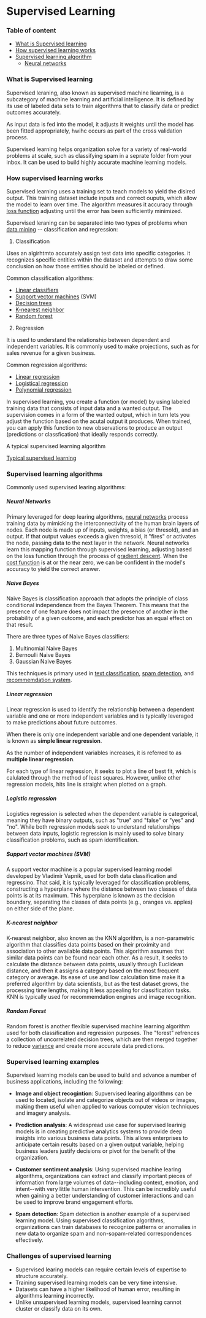 # Supervised Learning

### Table of content

- [What is Supervised learning](#what-is-supervised-learning)
- [How supervised learning works](#how-supervised-learning-works)
- [Supervised learning algorithm](#supervised-learning-algorithms)
    - [Neural networks](#neural-networks)

### What is Supervised learning

Supervised leraning, also known as supervised machine liearning, is a subcategory of machine learning and artificial intelligence. It is defined by its use of labeled data sets to train algorithms that to classify data or predict outcomes accurately.

As input data is fed into the model, it adjusts it weights until the model has been fitted appropriately, hwihc occurs as part of the cross validation process. 

Supervised learning helps organization solve for a variety of real-world problems at scale, such as classifying spam in a seprate folder from your inbox. It can be used to build highly accurate machine learning models.

### How supervised learning works

Supervised learning uses a training set to teach models to yield the disired output. This training dataset include inputs and correct ouputs, which allow the model to learn over time. The algorithm measures it accuracy through [loss function](https://) adjusting until the error has been sufficiently minimized.

Supervised leraning can be separated into two types of problems when [data mining](https://) -- classification and regression:

1. Classification

Uses an algirhtmto accurately assign test data into specific categories. it recognizes specific entities within the dataset and attempts to draw some conclusion on how those entities should be labeled or defined.

Common classification algorithms:

- [Linear classifiers](https://)
- [Support vector machines](https://) (SVM)
- [Decision trees](https://)
- [K-nearest neighbor](https://)
- [Random forest](https://)

2. Regression

It is used to understand the relationship between dependent and independent variables. It is commonly used to make projections, such as for sales revenue for a given business.

Common regression algorithms:

- [Linear regression](https://)
- [Logistical regression](https://)
- [Polynomial regression](https://)


In supervised learning, you create a function (or model) by using labeled training data that consists of input data and a wanted output. The supervision comes in a form of the wanted output, which in turn lets you adjust the function based on the acutal output it produces. When trained, you can apply this function to new observations to produce an output (predictions or classfication) that ideally responds correctly.

A typical supervised learning algorithm

[Typical supervised learning ](/assets/images/supervised-learning-1.png)


### Supervised learning algorithms

Commonly used supervised learing algorithms:

##### Neural Networks

Primary leveraged for deep learing algorithms, [neural networks](https://) process training data by mimicking the interconnectivity of the human brain layers of nodes. Each node is made up of inputs, weights, a bias (or thresold), and an output. If that output values exceeds a given thresold, it "fires" or activates the node, passing data to the next layer in the network. Neural networks learn this mapping function through supervised learning, adjusting based on the loss function through the process of [gradient descent](https://). When the [cost function](https://) is at or the near zero, we can be confident in the model's accuracy to yield the correct answer.


##### Naive Bayes

Naive Bayes is classification approach that adopts the principle of class conditional independence from the Bayes Theorem. This means that the presence of one feature does not impact the presence of another in the probability of a given outcome, and each predictor has an equal effect on that result.

There are three types of Naive Bayes classifiers:

1. Multinomial Naive Bayes
2. Bernoulli Naive Bayes
3. Gaussian Naive Bayes

This techniques is primary used in [text classification](https://), [spam detection](https://), and [recommemdation system](https://).


##### Linear regression

Linear regression is used to identify the relationship between a dependent variable and one or more independent variables and is typically leveraged to make predictions about future outcomes. 

When there is only one independent variable and one dependent variable, it is known as **simple linear regression**.

As the number of independent variables increases, it is referred to as **multiple linear regression**.

For each type of linear regression, it seeks to plot a line of best fit, which is calulated through the method of least squares. However, unlike other regression models, hits line is straight when plotted on a graph.


##### Logistic regression

Logistics regression is selected when the dependent variable is categorical, meaning they have binary outputs, such as "true" and "false" or "yes" and "no". While both regression models seek to understand relationships between data inputs, logistic regression is mainly used to solve binary classification problems, such as spam identification.


##### Support vector machines (SVM)

A support vector machine is a popular supervised learning model developed by Vladimir Vapnik, used for both data classification and regressino. That said, it is typically leveraged for classification problems, constructing a hyperplane where the distance between two classes of data points is at its maximum. This hyperplane is known as the decision boundary, separating the classes of data points (e.g., oranges vs. apples) on either side of the plane.

##### K-nearest neighbor

K-nearest neighbor, also known as the KNN algorithm, is a non-parametric algorithm that classifies data points based on their proximity and association to other available data points. This algorithm assumes that similar data points can be found near each other. As a result, it seeks to calculate the distance between data points, usually through Euclidean distance, and then it assigns a category based on the most frequent category or average. Its ease of use and low calculation time make it a preferred algorithm by data scientists, but as the test dataset grows, the processing time lengths, making it less appealing for classification tasks. KNN is typically used for recommemdation engines and image recognition.


##### Random Forest

Random forest is another flexible supervised machine learning algorithm used for both classification and regression purposes. The "forest" refrences a collection of uncorrelated decision trees, which are then merged together to reduce [variance](https://) and create more accurate data predictions.


### Supervised learning examples

Supervised learning models can be used to build and advance a number of business applications, including the following:

- **Image and object recogintion**: Supvervised learing algorithms can be used to located, isolate and categorize objects out of videos or images, making them useful when applied to various computer vision techniques and imagery analysis.

- **Prediction analysis**: A widespread use case for supervised learinig models is in creating predictive analytics systems to provide deep insights into various business data points. This allows enterprises to anticipate certain results based on a given output variable, helping business leaders justify decisions or pivot for the benefit of the organization.

- **Customer sentiment analysis**: Using supervised machine learing algorithms, organizations can extract and classify important pieces of information from large volumes of data--including context, emotion, and intent--with very little human intervention. This can be incredibly useful when gaining a better understanding of customer interactions and can be used to improve brand engagement efforts.

- **Spam detection**: Spam detection is another example of a supervised learning model. Using supervised classification algorithms, organizations can train databases to recognize patterns or anomalies in new data to organize spam and non-sopam-related correspondences effectively.


### Challenges of supervised learning

- Supervised learing models can require certain levels of expertise to structure accurately.
- Training supervised learning models can be very time intensive.
- Datasets can have a higher likelihood of human error, resulting in algorithms learning incorrectly.
- Unlike unsupervised learning models, supervised learning cannot cluster or classify data on its own.